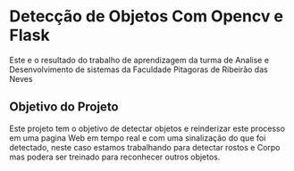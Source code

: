 # Detecção de Objetos Com Opencv e Flask

Este e o resultado do trabalho de aprendizagem da turma de Analise e Desenvolvimento de sistemas da Faculdade Pitagoras de Ribeirão das Neves


## Objetivo do Projeto

Este projeto tem o objetivo de detectar objetos e reinderizar este processo em uma pagina Web em tempo real e com uma sinalização do que foi 
detectado, neste caso estamos trabalhando para detectar rostos e Corpo mas podera ser treinado para reconhecer outros objetos.
